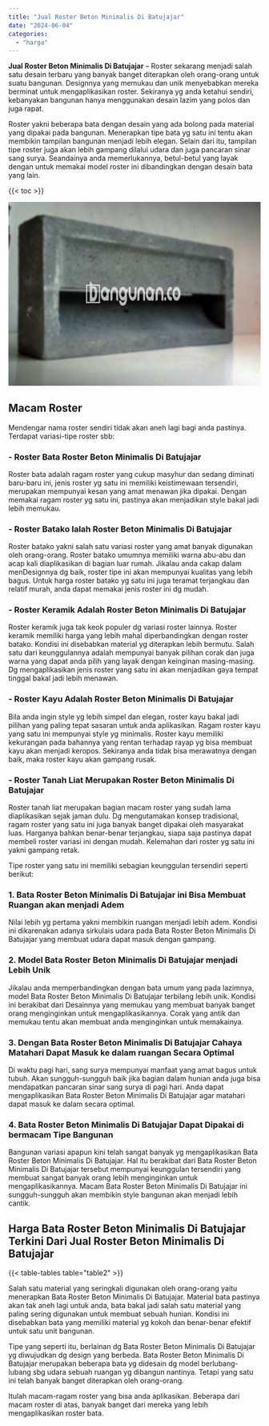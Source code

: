 ```yaml
---
title: "Jual Roster Beton Minimalis Di Batujajar"
date: "2024-06-04"
categories: 
  - "harga"
---
```


**Jual Roster Beton Minimalis Di Batujajar** – Roster sekarang menjadi salah satu desain terbaru yang banyak banget diterapkan oleh orang-orang untuk suatu bangunan. Designnya yang memukau dan unik menyebabkan mereka berminat untuk mengaplikasikan roster. Sekiranya yg anda ketahui sendiri, kebanyakan bangunan hanya menggunakan desain lazim yang polos dan juga rapat.

Roster yakni beberapa bata dengan desain yang ada bolong pada material yang dipakai pada bangunan. Menerapkan tipe bata yg satu ini tentu akan membikin tampilan bangunan menjadi lebih elegan. Selain dari itu, tampilan tipe roster juga akan lebih gampang dilalui udara dan juga pancaran sinar sang surya. Seandainya anda memerlukannya, betul-betul yang layak dengan untuk memakai model roster ini dibandingkan dengan desain bata yang lain.

{{< toc >}}

![Jual Roster Beton Minimalis Di Batujajar](/images/bata-roster-minimalis-17.png)

## Macam Roster

Mendengar nama roster sendiri tidak akan aneh lagi bagi anda pastinya. Terdapat variasi-tipe roster sbb:

### \- Roster Bata Roster Beton Minimalis Di Batujajar

Roster bata adalah ragam roster yang cukup masyhur dan sedang diminati baru-baru ini, jenis roster yg satu ini memiliki keistimewaan tersendiri, merupakan mempunyai kesan yang amat menawan jika dipakai. Dengan memakai ragam roster yg satu ini, pastinya akan menjadikan style bakal jadi lebih memukau.

### \- Roster Batako Ialah Roster Beton Minimalis Di Batujajar

Roster batako yakni salah satu variasi roster yang amat banyak digunakan oleh orang-orang. Roster batako umumnya memiliki warna abu-abu dan acap kali diaplikasikan di bagian luar rumah. Jikalau anda cakap dalam menDesignnya dg baik, roster tipe ini akan mempunyai kualitas yang lebih bagus. Untuk harga roster batako yg satu ini juga teramat terjangkau dan relatif murah, anda dapat memakai jenis roster ini dg mudah.

### \- Roster Keramik Adalah Roster Beton Minimalis Di Batujajar

Roster keramik juga tak keok populer dg variasi roster lainnya. Roster keramik memiliki harga yang lebih mahal diperbandingkan dengan roster batako. Kondisi ini disebabkan material yg diterapkan lebih bermutu. Salah satu dari keunggulannya adalah mempunyai banyak pilihan corak dan juga warna yang dapat anda pilih yang layak dengan keinginan masing-masing. Dg mengaplikasikan jenis roster yang satu ini akan menjadikan gaya tempat tinggal bakal jadi lebih menawan.

### \- Roster Kayu Adalah Roster Beton Minimalis Di Batujajar

Bila anda ingin style yg lebih simpel dan elegan, roster kayu bakal jadi pilihan yang paling tepat sasaran untuk anda aplikasikan. Ragam roster kayu yang satu ini mempunyai style yg minimalis. Roster kayu memiliki kekurangan pada bahannya yang rentan terhadap rayap yg bisa membuat kayu akan menjadi keropos. Sekiranya anda tidak bisa merawatnya dengan baik, maka roster kayu akan gampang rusak.

### \- Roster Tanah Liat Merupakan Roster Beton Minimalis Di Batujajar

Roster tanah liat merupakan bagian macam roster yang sudah lama diaplikasikan sejak jaman dulu. Dg mengutamakan konsep tradisional, ragam roster yang satu ini juga banyak banget dipakai oleh masyarakat luas. Harganya bahkan benar-benar terjangkau, siapa saja pastinya dapat membeli roster variasi ini dengan mudah. Kelemahan dari roster yg satu ini yakni gampang retak.

Tipe roster yang satu ini memiliki sebagian keunggulan tersendiri seperti berikut:

### 1\. Bata Roster Beton Minimalis Di Batujajar ini Bisa Membuat Ruangan akan menjadi Adem

Nilai lebih yg pertama yakni membikin ruangan menjadi lebih adem. Kondisi ini dikarenakan adanya sirkulais udara pada Bata Roster Beton Minimalis Di Batujajar yang membuat udara dapat masuk dengan gampang.

### 2\. Model Bata Roster Beton Minimalis Di Batujajar menjadi Lebih Unik

Jikalau anda memperbandingkan dengan bata umum yang pada lazimnya, model Bata Roster Beton Minimalis Di Batujajar terbilang lebih unik. Kondisi ini berakibat dari Desainnya yang memukau yang membuat banyak banget orang menginginkan untuk mengaplikasikannya. Corak yang antik dan memukau tentu akan membuat anda menginginkan untuk memakainya.

### 3\. Dengan Bata Roster Beton Minimalis Di Batujajar Cahaya Matahari Dapat Masuk ke dalam ruangan Secara Optimal

Di waktu pagi hari, sang surya mempunyai manfaat yang amat bagus untuk tubuh. Akan sungguh-sungguh baik jika bagian dalam hunian anda juga bisa mendapatkan pancaran sinar sang surya di pagi hari. Anda dapat mengaplikasikan Bata Roster Beton Minimalis Di Batujajar agar matahari dapat masuk ke dalam secara optimal.

### 4\. Bata Roster Beton Minimalis Di Batujajar Dapat Dipakai di bermacam Tipe Bangunan

Bangunan variasi apapun kini telah sangat banyak yg mengaplikasikan Bata Roster Beton Minimalis Di Batujajar. Hal itu berakibat dari Bata Roster Beton Minimalis Di Batujajar tersebut mempunyai keunggulan tersendiri yang membuat sangat banyak orang lebih menginginkan untuk mengaplikasikannya. Macam Bata Roster Beton Minimalis Di Batujajar ini sungguh-sungguh akan membikin style bangunan akan menjadi lebih cantik.

## Harga Bata Roster Beton Minimalis Di Batujajar Terkini Dari Jual Roster Beton Minimalis Di Batujajar

{{< table-tables table="table2" >}}

Salah satu material yang seringkali digunakan oleh orang-orang yaitu menerapkan Bata Roster Beton Minimalis Di Batujajar. Material bata pastinya akan tak aneh lagi untuk anda, bata bakal jadi salah satu material yang paling sering digunakan untuk membuat sebuah hunian. Kondisi ini disebabkan bata yang memiliki material yg kokoh dan benar-benar efektif untuk satu unit bangunan.

Tipe yang seperti itu, berlainan dg Bata Roster Beton Minimalis Di Batujajar yg diwujudkan dg design yang berbeda. Bata Roster Beton Minimalis Di Batujajar merupakan beberapa bata yg didesain dg model berlubang-lubang sbg udara sebuah ruangan yg dibangun nantinya. Tetapi yang satu ini telah banyak banget diterapkan oleh orang-orang.

Itulah macam-ragam roster yang bisa anda aplikasikan. Beberapa dari macam roster di atas, banyak banget dari mereka yang lebih mengaplikasikan roster bata.
